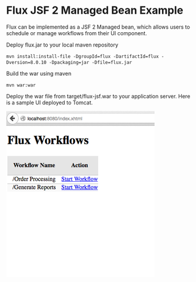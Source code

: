 Flux JSF 2 Managed Bean Example
===============================

Flux can be implemented as a JSF 2 Managed bean, which allows users to schedule or manage workflows from their UI component.

Deploy flux.jar to your local maven repository

```
mvn install:install-file -DgroupId=flux -DartifactId=flux -Dversion=8.0.10 -Dpackaging=jar -Dfile=flux.jar
```

Build the war using maven

```
mvn war:war
```

Deploy the war file from target/flux-jsf.war to your application server. Here is a sample UI deployed to Tomcat.

![Alt text](/flux-jsf.png?raw=true "Flux JSF UI")


